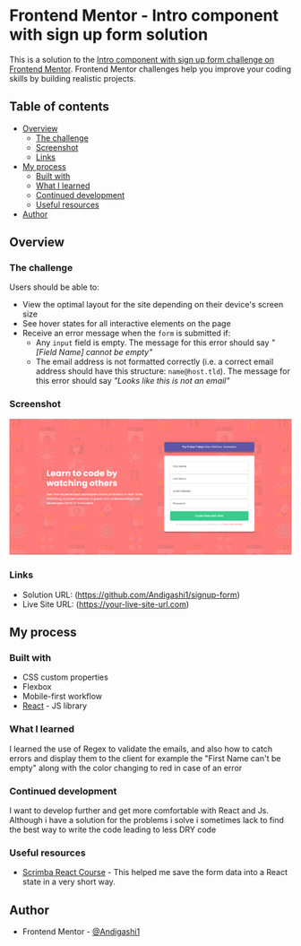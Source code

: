 # Frontend Mentor - Intro component with sign up form solution

This is a solution to the [Intro component with sign up form challenge on Frontend Mentor](https://www.frontendmentor.io/challenges/intro-component-with-signup-form-5cf91bd49edda32581d28fd1). Frontend Mentor challenges help you improve your coding skills by building realistic projects. 

## Table of contents

- [Overview](#overview)
  - [The challenge](#the-challenge)
  - [Screenshot](#screenshot)
  - [Links](#links)
- [My process](#my-process)
  - [Built with](#built-with)
  - [What I learned](#what-i-learned)
  - [Continued development](#continued-development)
  - [Useful resources](#useful-resources)
- [Author](#author)

## Overview

### The challenge

Users should be able to:

- View the optimal layout for the site depending on their device's screen size
- See hover states for all interactive elements on the page
- Receive an error message when the `form` is submitted if:
  - Any `input` field is empty. The message for this error should say *"[Field Name] cannot be empty"*
  - The email address is not formatted correctly (i.e. a correct email address should have this structure: `name@host.tld`). The message for this error should say *"Looks like this is not an email"*

### Screenshot

![](./public/images/screenshot.png)


### Links

- Solution URL: (https://github.com/Andigashi1/signup-form)
- Live Site URL: (https://your-live-site-url.com)

## My process

### Built with

- CSS custom properties
- Flexbox
- Mobile-first workflow
- [React](https://reactjs.org/) - JS library

### What I learned

I learned the use of Regex to validate the emails, and also how to catch errors and display them to the client for example the "First Name can't be empty" along with the color changing to red in case of an error


### Continued development

I want to develop further and get more comfortable with React and Js. Although i have a solution for the problems i solve i sometimes lack to find the best way to write the code leading to less DRY code

### Useful resources

- [Scrimba React Course](https://scrimba.com/learn/learnreact/react-forms-intro-co2774b5e9623a1cad018bc49) - This helped me save the form data into a React state in a very short way.


## Author

- Frontend Mentor - [@Andigashi1](https://www.frontendmentor.io/profile/Andigashi1)

